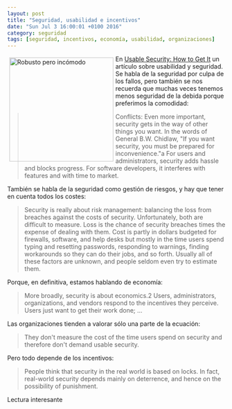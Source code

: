 ```yaml
---
layout: post
title: "Seguridad, usabilidad e incentivos"
date: "Sun Jul 3 16:00:01 +0100 2016"
category: seguridad
tags: [seguridad, incentivos, economía, usabilidad, organizaciones]
---
```






<a href="https://www.flickr.com/photos/fernand0/5478768691" title="Robusto pero incómodo"><img src="https://c2.staticflickr.com/6/5092/5478768691_e466ac0024_m.jpg" width="240"  alt="Robusto pero incómodo" style="float:left; margin:5px"></a>
En [Usable Security: How to Get It](http://cacm.acm.org/magazines/2009/11/48419-usable-security-how-to-get-it/fulltext) un artículo sobre usabilidad y seguridad. Se habla de la seguridad por culpa de los fallos, pero también se nos recuerda que muchas veces tenemos menos seguridad de la debida porque preferimos la comodidad:

> Conflicts: Even more important, security gets in the way of other things you want. In the words of General B.W. Chidlaw, "If you want security, you must be prepared for inconvenience."a For users and administrators, security adds hassle and blocks progress. For software developers, it interferes with features and with time to market.

También se habla de la seguridad como gestión de riesgos, y hay que tener en cuenta todos los costes: 

> Security is really about risk management: balancing the loss from breaches against the costs of security. Unfortunately, both are difficult to measure. Loss is the chance of security breaches times the expense of dealing with them. Cost is partly in dollars budgeted for firewalls, software, and help desks but mostly in the time users spend typing and resetting passwords, responding to warnings, finding workarounds so they can do their jobs, and so forth. Usually all of these factors are unknown, and people seldom even try to estimate them.

Porque, en definitiva, estamos hablando de economía:

> More broadly, security is about economics.2 Users, administrators, organizations, and vendors respond to the incentives they perceive. Users just want to get their work done; ...

Las organizaciones tienden a valorar sólo una parte de la ecuación:

> They don't measure the cost of the time users spend on security and therefore don't demand usable security.

Pero todo depende de los incentivos:

> People think that security in the real world is based on locks. In fact, real-world security depends mainly on deterrence, and hence on the possibility of punishment. 

Lectura interesante
